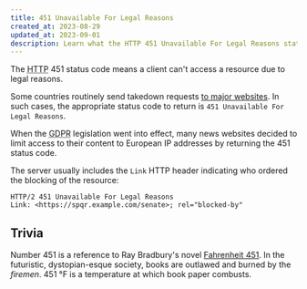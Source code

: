 ```yaml
---
title: 451 Unavailable For Legal Reasons
created_at: 2023-08-29
updated_at: 2023-09-01
description: Learn what the HTTP 451 Unavailable For Legal Reasons status code means and when it is used.
---
```


The <abbr title="Hypertext Transfer Protocol">HTTP</abbr> 451 status code means a client can't access a resource due to legal reasons.

Some countries routinely send takedown requests <a href="https://transparency.automattic.com/wordpress-dot-com/country-block-list/" target="_blank" rel="noopener">to major websites</a>. In such cases, the appropriate status code to return is `451 Unavailable For Legal Reasons`.

When the <abbr title="General Data Protection Regulation">GDPR</abbr> legislation went into effect, many news websites decided to limit access to their content to European IP addresses by returning the 451 status code.

The server usually includes the `Link` HTTP header indicating who ordered the blocking of the resource:

    HTTP/2 451 Unavailable For Legal Reasons
    Link: <https://spqr.example.com/senate>; rel="blocked-by"

## Trivia

Number 451 is a reference to Ray Bradbury's novel <a href="https://en.wikipedia.org/wiki/Fahrenheit_451" target="_blank" rel="noopener">Fahrenheit 451</a>. In the futuristic, dystopian-esque society, books are outlawed and burned by the _firemen_. 451 °F is a temperature at which book paper combusts.
